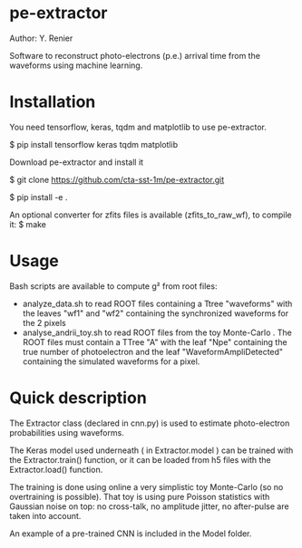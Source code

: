 # pe-extractor
Author: Y. Renier

Software to reconstruct photo-electrons (p.e.) arrival time from the waveforms using machine learning. 

# Installation
You need tensorflow, keras, tqdm and matplotlib to use pe-extractor.

$ pip install tensorflow keras tqdm matplotlib

Download pe-extractor and install it

$ git clone https://github.com/cta-sst-1m/pe-extractor.git

$ pip install -e .

An optional converter for zfits files is available (zfits_to_raw_wf), to compile it:
$ make

# Usage
Bash scripts are available to compute g² from root files:
- analyze_data.sh to read ROOT files containing a Ttree "waveforms" with the leaves "wf1" and "wf2" containing the synchronized waveforms for the 2 pixels 
- analyse_andrii_toy.sh to read ROOT files from the toy Monte-Carlo . The ROOT files must contain a TTree "A" with the leaf "Npe" containing the true number of photoelectron and the leaf "WaveformAmpliDetected" containing the simulated waveforms for a pixel.

# Quick description
The Extractor class (declared in cnn.py) is used to estimate photo-electron probabilities using waveforms. 

The Keras model used underneath ( in Extractor.model ) can be trained with the Extractor.train() function, or it can be loaded from h5 files with the Extractor.load() function.

The training is done using online a very simplistic toy Monte-Carlo (so no overtraining is possible). 
That toy is using pure Poisson statistics with Gaussian noise on top: no cross-talk, no amplitude jitter, no after-pulse are taken into account.

An example of a pre-trained CNN is included in the Model folder.
